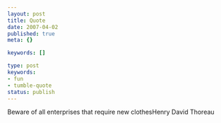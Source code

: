 ```yaml
---
layout: post
title: Quote
date: 2007-04-02
published: true
meta: {}

keywords: []

type: post
keywords:
- fun
- tumble-quote
status: publish
---
```

<!-- blockquote  -->Beware of all enterprises that require new clothes<!-- endblockquote  -->Henry David Thoreau
